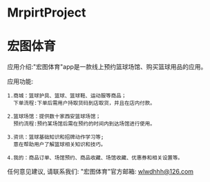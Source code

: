 # MrpirtProject
# 宏图体育

  应用介绍:"宏图体育"app是一款线上预约篮球场馆、购买篮球用品的应用。
  
  应用功能:
  
    1.商城：篮球护具、篮球、篮球鞋、运动服等商品；
      下单流程:下单后需用户持取货码到店取货，并且在店内付款。
      
    2.篮球场馆：提供数十家西安篮球场馆；
      预约流程:预约某场馆后需在预约的时间内到达场馆进行使用。
    
    3.资讯：篮球基础知识和招牌动作学习等;
      意在帮助用户了解篮球相关知识和技巧。
      
    4.我的：商品订单、场馆预约、商品收藏、场馆收藏、优惠券和相关设置等。

  任何意见建议, 请联系我们: 
  "宏图体育"官方邮箱: wlwdhhh@126.com
